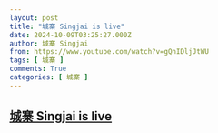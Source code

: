 ```yaml
---
layout: post
title: "城寨 Singjai is live"
date: 2024-10-09T03:25:27.000Z
author: 城寨 Singjai
from: https://www.youtube.com/watch?v=gQnIDljJtWU
tags: [ 城寨 ]
comments: True
categories: [ 城寨 ]
---
```

<!--1728444327000-->
[城寨 Singjai is live](https://www.youtube.com/watch?v=gQnIDljJtWU)
------

<div>

</div>
